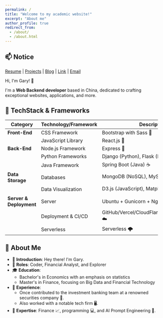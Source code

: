 ```yaml
---
permalink: /
title: "Welcome to my academic website!"
excerpt: "About me"
author_profile: true
redirect_from: 
  - /about/
  - /about.html
---
```



## 📫 Notice
[Resume](https://hougarry.github.io/resume) | [Projects](https://hougarry.github.io/projects/)  | [Blog](https://hougarry.github.io/blog/) | [Link](https://hougarry.github.io/link/) |  [Email](mailto:houguangyu@ustc.edu)

Hi, I'm Gary! :wave:

I'm a **Web Backend developer** based in China, dedicated to crafting exceptional websites, applications, and more.


## 🚀 TechStack & Frameworks 

| **Category**   | **Technology/Framework**  | **Description**                           |
|----------------|---------------------------|-------------------------------------------|
| **Front-End**  | CSS Framework             | Bootstrap with Sass 💄                    |
|                | JavaScript Library        | React.js 📘                               |
| **Back-End**   | Node.js Framework         | Express 🚂                                |
|                | Python Frameworks         | Django (Python), Flask (Python) 🐍        |
|                | Java Framework            | Spring Boot (Java) ☕                     |
| **Data Storage** | Databases              | MongoDB (NoSQL), MySQL (Relational) 🗄️     |
|                | Data Visualization       | D3.js (JavaScript), Matplotlib (Python) 📊 |
| **Server & Deployment** | Server          | Ubuntu + Gunicorn + Nginx/Docker 🐳       |
|                | Deployment & CI/CD       | GitHub/Vercel/CloudFlarePage/GoogleCloud ☁️    |
|                | Serverless               | Serverless 🌩️                            |

## 🤵 About Me 

- 🙋 **Introduction**: Hey there! I'm Gary.
- 🧳 **Roles**: Coder, Financial Analyst, and Explorer
- 🎓 **Education**:
  - Bachelor's in Economics with an emphasis on statistics
  - Master's in Finance, focusing on Big Data and Financial Technology
- 🌆 **Experience**:
  - Once contributed to the investment banking team at a renowned securities company 🏦.
  - Also worked with a notable tech firm 🖥️.
- 🌟 **Expertise**: Finance 📈, programming 💻, and AI Prompt Engineering 🤖.



